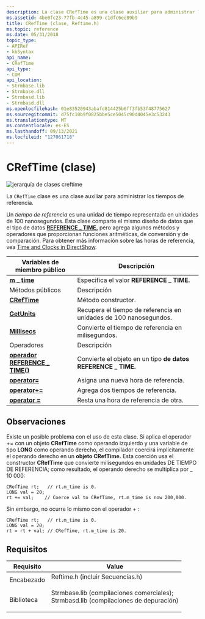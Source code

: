 ```yaml
---
description: La clase CRefTime es una clase auxiliar para administrar los tiempos de referencia.
ms.assetid: 4be0fc23-77fb-4c45-a899-c1dfc6ee89b9
title: CRefTime (clase, Reftime.h)
ms.topic: reference
ms.date: 05/31/2018
topic_type:
- APIRef
- kbSyntax
api_name:
- CRefTime
api_type:
- COM
api_location:
- Strmbase.lib
- Strmbase.dll
- Strmbasd.lib
- Strmbasd.dll
ms.openlocfilehash: 01e83520943abafd814425b6ff3fb53f48775627
ms.sourcegitcommit: d75fc10b9f0825bbe5ce5045c90d4045e3c53243
ms.translationtype: MT
ms.contentlocale: es-ES
ms.lasthandoff: 09/13/2021
ms.locfileid: "127061718"
---
```

# <a name="creftime-class"></a>CRefTime (clase)

![jerarquía de clases creftime](images/cutil05.png)

La `CRefTime` clase es una clase auxiliar para administrar los tiempos de referencia.

Un *tiempo de referencia* es una unidad de tiempo representada en unidades de 100 nanosegundos. Esta clase comparte el mismo diseño de datos que el tipo de datos [**REFERENCE \_ TIME,**](reference-time.md) pero agrega algunos métodos y operadores que proporcionan funciones aritméticas, de conversión y de comparación. Para obtener más información sobre las horas de referencia, vea [Time and Clocks in DirectShow](time-and-clocks-in-directshow.md).



| Variables de miembro público                                                 | Descripción                                           |
|-------------------------------------------------------------------------|-------------------------------------------------------|
| [**m \_ time**](creftime-m-time.md)                                      | Especifica el valor **REFERENCE \_ TIME.**              |
| Métodos públicos                                                          | Descripción                                           |
| [**CRefTime**](creftime-creftime.md)                                   | Método constructor.                                   |
| [**GetUnits**](creftime-getunits.md)                                   | Recupera el tiempo de referencia en unidades de 100 nanosegundos. |
| [**Millisecs**](creftime-millisecs.md)                                 | Convierte el tiempo de referencia en milisegundos.          |
| Operadores                                                               | Descripción                                           |
| [**operador REFERENCE \_ TIME()**](creftime-operator-reference-time-.md) | Convierte el objeto en un tipo **de datos REFERENCE \_ TIME.**  |
| [**operator=**](creftime-operator-assign.md)                           | Asigna una nueva hora de referencia.                         |
| [**operator+=**](creftime-operator-plus-assign.md)                     | Agrega dos tiempos de referencia.                             |
| [**operator =**](creftime-operator-minus-assign.md)                    | Resta una hora de referencia de otra.            |



 

## <a name="remarks"></a>Observaciones

Existe un posible problema con el uso de esta clase. Si aplica el operador += con un objeto **CRefTime** como operando izquierdo y una variable de tipo **LONG** como operando derecho, el compilador coercirá implícitamente el operando derecho en un **objeto CRefTime.** Esta coerción usa el constructor **CRefTime** que convierte milisegundos en unidades DE TIEMPO DE REFERENCIA; como resultado, el operando derecho se multiplica por \_ 10 000:


```
CRefTime rt;   // rt.m_time is 0.
LONG val = 20;
rt += val;    // Coerce val to CRefTime, rt.m_time is now 200,000.
```



Sin embargo, no ocurre lo mismo con el operador + :


```
CRefTime rt;   // rt.m_time is 0.
LONG val = 20;
rt = rt + val; // CRefTime, rt.m_time is 20.
```



## <a name="requirements"></a>Requisitos



| Requisito | Value |
|--------------------|--------------------------------------------------------------------------------------------------------------------------------------------------------------------------------------------|
| Encabezado<br/>  | <dl> <dt>Reftime.h (incluir Secuencias.h)</dt> </dl>                                                                                   |
| Biblioteca<br/> | <dl> <dt>Strmbase.lib (compilaciones comerciales); </dt> <dt>Strmbasd.lib (compilaciones de depuración)</dt> </dl> |



 

 





